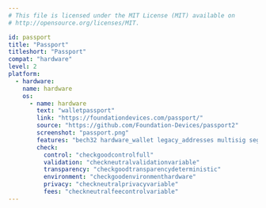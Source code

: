 ```yaml
---
# This file is licensed under the MIT License (MIT) available on
# http://opensource.org/licenses/MIT.

id: passport
title: "Passport"
titleshort: "Passport"
compat: "hardware"
level: 2
platform:
  - hardware:
    name: hardware
    os:
      - name: hardware
        text: "walletpassport"
        link: "https://foundationdevices.com/passport/"
        source: "https://github.com/Foundation-Devices/passport2"
        screenshot: "passport.png"
        features: "bech32 hardware_wallet legacy_addresses multisig segwit"
        check:
          control: "checkgoodcontrolfull"
          validation: "checkneutralvalidationvariable"
          transparency: "checkgoodtransparencydeterministic"
          environment: "checkgoodenvironmenthardware"
          privacy: "checkneutralprivacyvariable"
          fees: "checkneutralfeecontrolvariable"
---
```

